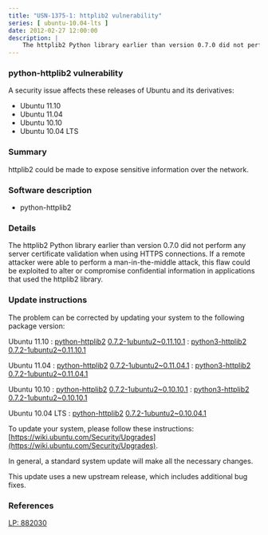 ```yaml
---
title: "USN-1375-1: httplib2 vulnerability"
series: [ ubuntu-10.04-lts ]
date: 2012-02-27 12:00:00
description: |
    The httplib2 Python library earlier than version 0.7.0 did not perform any server certificate validation when using HTTPS connections. If a remote attacker were able to perform a man-in-the-middle attack, this flaw could be exploited to alter or compromise confidential information in applications that used the httplib2 library. 
--- 
```

 
### python-httplib2 vulnerability

A security issue affects these releases of Ubuntu and its derivatives:

* Ubuntu 11.10
* Ubuntu 11.04
* Ubuntu 10.10
* Ubuntu 10.04 LTS

### Summary

httplib2 could be made to expose sensitive information over the network. 

### Software description

* python-httplib2 

### Details

The httplib2 Python library earlier than version 0.7.0 did not perform any server certificate validation when using HTTPS connections. If a remote attacker were able to perform a man-in-the-middle attack, this flaw could be exploited to alter or compromise confidential information in applications that used the httplib2 library. 

### Update instructions

The problem can be corrected by updating your system to the following package version:

Ubuntu 11.10
 : [python-httplib2](https://launchpad.net/ubuntu/+source/python-httplib2) <span> [0.7.2-1ubuntu2~0.11.10.1](https://launchpad.net/ubuntu/+source/python-httplib2/0.7.2-1ubuntu2~0.11.10.1) </span> 
 : [python3-httplib2](https://launchpad.net/ubuntu/+source/python-httplib2) <span> [0.7.2-1ubuntu2~0.11.10.1](https://launchpad.net/ubuntu/+source/python-httplib2/0.7.2-1ubuntu2~0.11.10.1) </span> 

Ubuntu 11.04
 : [python-httplib2](https://launchpad.net/ubuntu/+source/python-httplib2) <span> [0.7.2-1ubuntu2~0.11.04.1](https://launchpad.net/ubuntu/+source/python-httplib2/0.7.2-1ubuntu2~0.11.04.1) </span> 
 : [python3-httplib2](https://launchpad.net/ubuntu/+source/python-httplib2) <span> [0.7.2-1ubuntu2~0.11.04.1](https://launchpad.net/ubuntu/+source/python-httplib2/0.7.2-1ubuntu2~0.11.04.1) </span> 

Ubuntu 10.10
 : [python-httplib2](https://launchpad.net/ubuntu/+source/python-httplib2) <span> [0.7.2-1ubuntu2~0.10.10.1](https://launchpad.net/ubuntu/+source/python-httplib2/0.7.2-1ubuntu2~0.10.10.1) </span> 
 : [python3-httplib2](https://launchpad.net/ubuntu/+source/python-httplib2) <span> [0.7.2-1ubuntu2~0.10.10.1](https://launchpad.net/ubuntu/+source/python-httplib2/0.7.2-1ubuntu2~0.10.10.1) </span> 

Ubuntu 10.04 LTS
 : [python-httplib2](https://launchpad.net/ubuntu/+source/python-httplib2) <span> [0.7.2-1ubuntu2~0.10.04.1](https://launchpad.net/ubuntu/+source/python-httplib2/0.7.2-1ubuntu2~0.10.04.1) </span> 

To update your system, please follow these instructions: [https://wiki.ubuntu.com/Security/Upgrades](https://wiki.ubuntu.com/Security/Upgrades).

In general, a standard system update will make all the necessary changes.

This update uses a new upstream release, which includes additional bug fixes. 

### References

 [LP: 882030](https://launchpad.net/bugs/882030)
 
